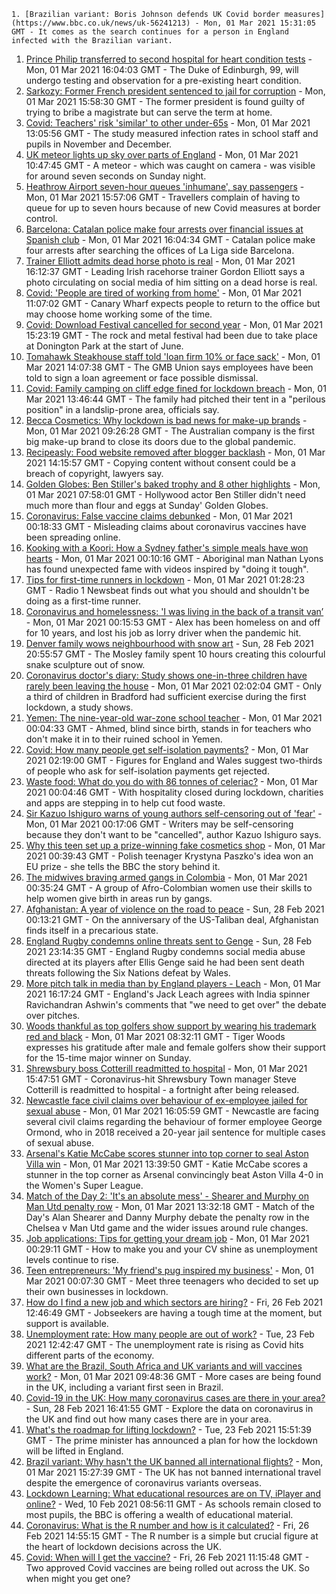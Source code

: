 
    1. [Brazilian variant: Boris Johnson defends UK Covid border measures](https://www.bbc.co.uk/news/uk-56241213) - Mon, 01 Mar 2021 15:31:05 GMT - It comes as the search continues for a person in England infected with the Brazilian variant.
1. [Prince Philip transferred to second hospital for heart condition tests](https://www.bbc.co.uk/news/uk-56241353) - Mon, 01 Mar 2021 16:04:03 GMT - The Duke of Edinburgh, 99, will undergo testing and observation for a pre-existing heart condition.
1. [Sarkozy: Former French president sentenced to jail for corruption](https://www.bbc.co.uk/news/world-europe-56237818) - Mon, 01 Mar 2021 15:58:30 GMT - The former president is found guilty of trying to bribe a magistrate but can serve the term at home.
1. [Covid: Teachers' risk 'similar' to other under-65s](https://www.bbc.co.uk/news/health-56238468) - Mon, 01 Mar 2021 13:05:56 GMT - The study measured infection rates in school staff and pupils in November and December.
1. [UK meteor lights up sky over parts of England](https://www.bbc.co.uk/news/uk-england-bristol-56237596) - Mon, 01 Mar 2021 10:47:45 GMT - A meteor - which was caught on camera - was visible for around seven seconds on Sunday night.
1. [Heathrow Airport seven-hour queues 'inhumane', say passengers](https://www.bbc.co.uk/news/business-56209431) - Mon, 01 Mar 2021 15:57:06 GMT - Travellers complain of having to queue for up to seven hours because of new Covid measures at border control.
1. [Barcelona: Catalan police make four arrests over financial issues at Spanish club](https://www.bbc.co.uk/sport/football/56236872) - Mon, 01 Mar 2021 16:04:34 GMT - Catalan police make four arrests after searching the offices of La Liga side Barcelona.
1. [Trainer Elliott admits dead horse photo is real](https://www.bbc.co.uk/sport/horse-racing/56234556) - Mon, 01 Mar 2021 16:12:37 GMT - Leading Irish racehorse trainer Gordon Elliott says a photo circulating on social media of him sitting on a dead horse is real.
1. [Covid: 'People are tired of working from home'](https://www.bbc.co.uk/news/business-56237586) - Mon, 01 Mar 2021 11:07:02 GMT - Canary Wharf expects people to return to the office but may choose home working some of the time.
1. [Covid: Download Festival cancelled for second year](https://www.bbc.co.uk/news/uk-england-leicestershire-56242440) - Mon, 01 Mar 2021 15:23:19 GMT - The rock and metal festival had been due to take place at Donington Park at the start of June.
1. [Tomahawk Steakhouse staff told 'loan firm 10% or face sack'](https://www.bbc.co.uk/news/uk-england-56213042) - Mon, 01 Mar 2021 14:07:38 GMT - The GMB Union says employees have been told to sign a loan agreement or face possible dismissal.
1. [Covid: Family camping on cliff edge fined for lockdown breach](https://www.bbc.co.uk/news/uk-england-york-north-yorkshire-56239268) - Mon, 01 Mar 2021 13:46:44 GMT - The family had pitched their tent in a "perilous position" in a landslip-prone area, officials say.
1. [Becca Cosmetics: Why lockdown is bad news for make-up brands](https://www.bbc.co.uk/news/newsbeat-56215557) - Mon, 01 Mar 2021 09:26:28 GMT - The Australian company is the first big make-up brand to close its doors due to the global pandemic.
1. [Recipeasly: Food website removed after blogger backlash](https://www.bbc.co.uk/news/technology-56241653) - Mon, 01 Mar 2021 14:15:57 GMT - Copying content without consent could be a breach of copyright, lawyers say.
1. [Golden Globes: Ben Stiller's baked trophy and 8 other highlights](https://www.bbc.co.uk/news/entertainment-arts-56211035) - Mon, 01 Mar 2021 07:58:01 GMT - Hollywood actor Ben Stiller didn't need much more than flour and eggs at Sunday' Golden Globes.
1. [Coronavirus: False vaccine claims debunked](https://www.bbc.co.uk/news/world-56198229) - Mon, 01 Mar 2021 00:18:33 GMT - Misleading claims about coronavirus vaccines have been spreading online.
1. [Kooking with a Koori: How a Sydney father's simple meals have won hearts](https://www.bbc.co.uk/news/world-australia-56205629) - Mon, 01 Mar 2021 00:10:16 GMT - Aboriginal man Nathan Lyons has found unexpected fame with videos inspired by "doing it tough".
1. [Tips for first-time runners in lockdown](https://www.bbc.co.uk/news/newsbeat-55996596) - Mon, 01 Mar 2021 01:28:23 GMT - Radio 1 Newsbeat finds out what you should and shouldn't be doing as a first-time runner.
1. [Coronavirus and homelessness: 'I was living in the back of a transit van’](https://www.bbc.co.uk/news/uk-56216177) - Mon, 01 Mar 2021 00:15:53 GMT - Alex has been homeless on and off for 10 years, and lost his job as lorry driver when the pandemic hit.
1. [Denver family wows neighbourhood with snow art](https://www.bbc.co.uk/news/world-us-canada-56232777) - Sun, 28 Feb 2021 20:55:57 GMT - The Mosley family spent 10 hours creating this colourful snake sculpture out of snow.
1. [Coronavirus doctor's diary: Study shows one-in-three children have rarely been leaving the house](https://www.bbc.co.uk/news/health-56222926) - Mon, 01 Mar 2021 02:02:04 GMT - Only a third of children in Bradford had sufficient exercise during the first lockdown, a study shows.
1. [Yemen: The nine-year-old war-zone school teacher](https://www.bbc.co.uk/news/world-middle-east-56212929) - Mon, 01 Mar 2021 00:04:33 GMT - Ahmed, blind since birth, stands in for teachers who don't make it in to their ruined school in Yemen.
1. [Covid: How many people get self-isolation payments?](https://www.bbc.co.uk/news/56201754) - Mon, 01 Mar 2021 02:19:00 GMT - Figures for England and Wales suggest two-thirds of people who ask for self-isolation payments get rejected.
1. [Waste food: What do you do with 86 tonnes of celeriac?](https://www.bbc.co.uk/news/business-55855846) - Mon, 01 Mar 2021 00:04:46 GMT - With hospitality closed during lockdown, charities and apps are stepping in to help cut food waste.
1. [Sir Kazuo Ishiguro warns of young authors self-censoring out of 'fear'](https://www.bbc.co.uk/news/entertainment-arts-56208347) - Mon, 01 Mar 2021 00:17:06 GMT - Writers may be self-censoring because they don't want to be "cancelled", author Kazuo Ishiguro says.
1. [Why this teen set up a prize-winning fake cosmetics shop](https://www.bbc.co.uk/news/world-europe-56172456) - Mon, 01 Mar 2021 00:39:43 GMT - Polish teenager Krystyna Paszko's idea won an EU prize - she tells the BBC the story behind it.
1. [The midwives braving armed gangs in Colombia](https://www.bbc.co.uk/news/world-latin-america-56201572) - Mon, 01 Mar 2021 00:35:24 GMT - A group of Afro-Colombian women use their skills to help women give birth in areas run by gangs.
1. [Afghanistan: A year of violence on the road to peace](https://www.bbc.co.uk/news/world-asia-56157627) - Sun, 28 Feb 2021 00:13:21 GMT - On the anniversary of the US-Taliban deal, Afghanistan finds itself in a precarious state.
1. [England Rugby condemns online threats sent to Genge](https://www.bbc.co.uk/sport/rugby-union/56234157) - Sun, 28 Feb 2021 23:14:35 GMT - England Rugby condemns social media abuse directed at its players after Ellis Genge said he had been sent death threats following the Six Nations defeat by Wales.
1. [More pitch talk in media than by England players - Leach](https://www.bbc.co.uk/sport/cricket/56238320) - Mon, 01 Mar 2021 16:17:24 GMT - England's Jack Leach agrees with India spinner Ravichandran Ashwin's comments that "we need to get over" the debate over pitches.
1. [Woods thankful as top golfers show support by wearing his trademark red and black](https://www.bbc.co.uk/sport/golf/56236347) - Mon, 01 Mar 2021 08:32:11 GMT - Tiger Woods expresses his gratitude after male and female golfers show their support for the 15-time major winner on Sunday.
1. [Shrewsbury boss Cotterill readmitted to hospital](https://www.bbc.co.uk/sport/football/56242245) - Mon, 01 Mar 2021 15:47:51 GMT - Coronavirus-hit Shrewsbury Town manager Steve Cotterill is readmitted to hospital - a fortnight after being released.
1. [Newcastle face civil claims over behaviour of ex-employee jailed for sexual abuse](https://www.bbc.co.uk/sport/football/56243610) - Mon, 01 Mar 2021 16:05:59 GMT - Newcastle are facing several civil claims regarding the behaviour of former employee George Ormond, who in 2018 received a 20-year jail sentence for multiple cases of sexual abuse.
1. [Arsenal's Katie McCabe scores stunner into top corner to seal Aston Villa win](https://www.bbc.co.uk/sport/av/football/56234334) - Mon, 01 Mar 2021 13:39:50 GMT - Katie McCabe scores a stunner in the top corner as Arsenal convincingly beat Aston Villa 4-0 in the Women's Super League.
1. [Match of the Day 2: 'It's an absolute mess' - Shearer and Murphy on Man Utd penalty row](https://www.bbc.co.uk/sport/av/football/56237802) - Mon, 01 Mar 2021 13:32:18 GMT - Match of the Day's Alan Shearer and Danny Murphy debate the penalty row in the Chelsea v Man Utd game and the wider issues around rule changes.
1. [Job applications: Tips for getting your dream job](https://www.bbc.co.uk/news/education-56201233) - Mon, 01 Mar 2021 00:29:11 GMT - How to make you and your CV shine as unemployment levels continue to rise.
1. [Teen entrepreneurs: 'My friend's pug inspired my business'](https://www.bbc.co.uk/news/business-56102509) - Mon, 01 Mar 2021 00:07:30 GMT - Meet three teenagers who decided to set up their own businesses in lockdown.
1. [How do I find a new job and which sectors are hiring?](https://www.bbc.co.uk/news/explainers-53685650) - Fri, 26 Feb 2021 12:46:49 GMT - Jobseekers are having a tough time at the moment, but support is available.
1. [Unemployment rate: How many people are out of work?](https://www.bbc.co.uk/news/business-52660591) - Tue, 23 Feb 2021 12:42:47 GMT - The unemployment rate is rising as Covid hits different parts of the economy.
1. [What are the Brazil, South Africa and UK variants and will vaccines work?](https://www.bbc.co.uk/news/health-55659820) - Mon, 01 Mar 2021 09:48:36 GMT - More cases are being found in the UK, including a variant first seen in Brazil.
1. [Covid-19 in the UK: How many coronavirus cases are there in your area?](https://www.bbc.co.uk/news/uk-51768274) - Sun, 28 Feb 2021 16:41:55 GMT - Explore the data on coronavirus in the UK and find out how many cases there are in your area.
1. [What's the roadmap for lifting lockdown?](https://www.bbc.co.uk/news/explainers-52530518) - Tue, 23 Feb 2021 15:51:39 GMT - The prime minister has announced a plan for how the lockdown will be lifted in England.
1. [Brazil variant: Why hasn't the UK banned all international flights?](https://www.bbc.co.uk/news/explainers-55659926) - Mon, 01 Mar 2021 15:27:39 GMT - The UK has not banned international travel despite the emergence of coronavirus variants overseas.
1. [Lockdown Learning: What educational resources are on TV, iPlayer and online?](https://www.bbc.co.uk/news/education-55591821) - Wed, 10 Feb 2021 08:56:11 GMT - As schools remain closed to most pupils, the BBC is offering a wealth of educational material.
1. [Coronavirus: What is the R number and how is it calculated?](https://www.bbc.co.uk/news/health-52473523) - Fri, 26 Feb 2021 14:55:15 GMT - The R number is a simple but crucial figure at the heart of lockdown decisions across the UK.
1. [Covid: When will I get the vaccine?](https://www.bbc.co.uk/news/health-55045639) - Fri, 26 Feb 2021 11:15:48 GMT - Two approved Covid vaccines are being rolled out across the UK. So when might you get one?

